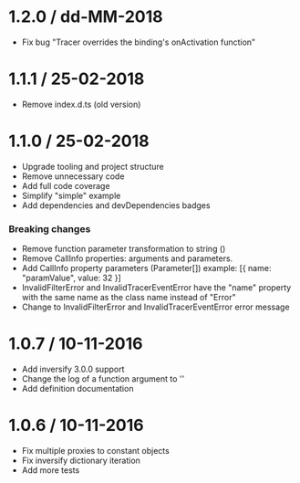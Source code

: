 
1.2.0 / dd-MM-2018
===================

* Fix bug "Tracer overrides the binding's onActivation function"

1.1.1 / 25-02-2018
===================

* Remove index.d.ts (old version)

1.1.0 / 25-02-2018
===================

* Upgrade tooling and project structure
* Remove unnecessary code
* Add full code coverage
* Simplify "simple" example
* Add dependencies and devDependencies badges

### Breaking changes

* Remove function parameter transformation to string (<Function>)
* Remove CallInfo properties: arguments and parameters.
* Add CallInfo property parameters (Parameter[]) example: [{ name: "paramValue", value: 32 }]
* InvalidFilterError and InvalidTracerEventError have the "name" property with the same name as the class name instead of "Error"
* Change to InvalidFilterError and InvalidTracerEventError error message

1.0.7 / 10-11-2016
===================

* Add inversify 3.0.0 support
* Change the log of a function argument to '<Function>'
* Add definition documentation

1.0.6 / 10-11-2016
===================

* Fix multiple proxies to constant objects
* Fix inversify dictionary iteration
* Add more tests

